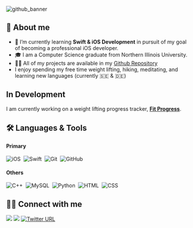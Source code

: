 ![github_banner](https://user-images.githubusercontent.com/21287326/181625208-83b87888-d1a2-4c96-a2fd-9927cad0f74d.png)

## 📖 About me


* 🌱 I’m currently learning **Swift & iOS Development** in pursuit of my goal of becoming a professional iOS developer.
* 🎓 I am a Computer Science graduate from Northern Illinois University.  
* 👨‍💻 All of my projects are available in my [Github Repository](https://github.com/k-stannard?tab=repositories)  
* I enjoy spending my free time weight lifting, hiking, meditating, and learning new languages (currently 🇸🇪 & 🇩🇪)  

## In Development

I am currently working on a weight lifting progress tracker, [**Fit Progress**](https://github.com/k-stannard/Fit-Progress).


## 🛠 Languages & Tools
#### Primary 
![iOS](https://img.shields.io/badge/-iOS-05122A?style=flat&logo=apple)&nbsp;
![Swift](https://img.shields.io/badge/-Swift-05122A?style=flat&logo=swift)&nbsp;
![Git](https://img.shields.io/badge/-Git-05122A?style=flat&logo=git)&nbsp;
![GitHub](https://img.shields.io/badge/-GitHub-05122A?style=flat&logo=github)&nbsp;

#### Others
![C++](https://img.shields.io/badge/-C++-05122A?style=flat&logo=C%2B%2B&logoColor=00599C)&nbsp;
![MySQL](https://img.shields.io/badge/-MySQL-05122A?style=flat&logo=mysql)&nbsp;
![Python](https://img.shields.io/badge/-Python-05122A?style=flat&logo=python)&nbsp;
![HTML](https://img.shields.io/badge/-HTML-05122A?style=flat&logo=HTML5)&nbsp;
![CSS](https://img.shields.io/badge/-CSS-05122A?style=flat&logo=CSS3&logoColor=1572B6)&nbsp;


## 🤝🏻 Connect with me

<p align="left">
<a href="https://linkedin.com/in/kotystannard"><img src="https://img.shields.io/badge/-Koty%20Stannard-0077B5?style=flat&logo=Linkedin&logoColor=white"/></a>
<a href="mailto:k.stannard@live.com"><img src="https://img.shields.io/badge/-k.stannard@live.com-D14836?style=flat&logo=Mail.Ru&logoColor=white"/></a>
<a href="https://twitter.com/sbk_dev"><img alt="Twitter URL" src="https://img.shields.io/twitter/url?label=%40sbk_dev&style=social&url=https%3A%2F%2Ftwitter.com%2Fsbk_dev">
</p>

